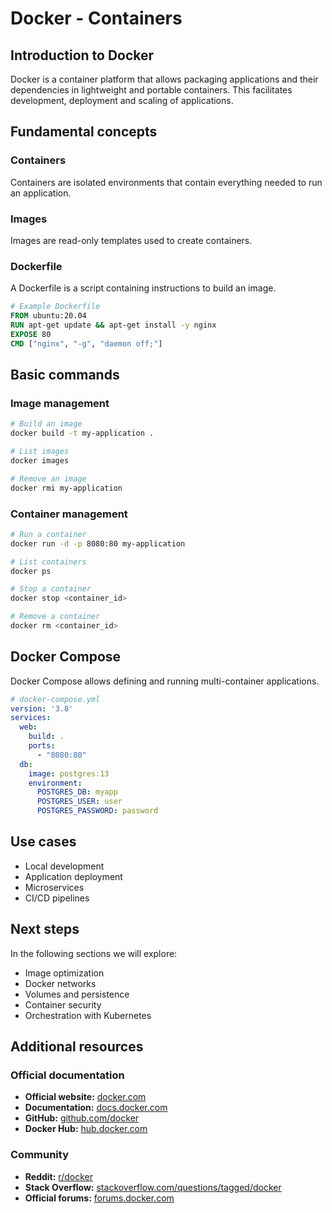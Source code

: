 # Docker - Containers 

## Introduction to Docker

Docker is a container platform that allows packaging applications and their dependencies in lightweight and portable containers. This facilitates development, deployment and scaling of applications.

## Fundamental concepts

### Containers
Containers are isolated environments that contain everything needed to run an application.

### Images
Images are read-only templates used to create containers.

### Dockerfile
A Dockerfile is a script containing instructions to build an image.

```dockerfile
# Example Dockerfile
FROM ubuntu:20.04
RUN apt-get update && apt-get install -y nginx
EXPOSE 80
CMD ["nginx", "-g", "daemon off;"]
```

## Basic commands

### Image management
```bash
# Build an image
docker build -t my-application .

# List images
docker images

# Remove an image
docker rmi my-application
```

### Container management
```bash
# Run a container
docker run -d -p 8080:80 my-application

# List containers
docker ps

# Stop a container
docker stop <container_id>

# Remove a container
docker rm <container_id>
```

## Docker Compose

Docker Compose allows defining and running multi-container applications.

```yaml
# docker-compose.yml
version: '3.8'
services:
  web:
    build: .
    ports:
      - "8080:80"
  db:
    image: postgres:13
    environment:
      POSTGRES_DB: myapp
      POSTGRES_USER: user
      POSTGRES_PASSWORD: password
```

## Use cases

- Local development
- Application deployment
- Microservices
- CI/CD pipelines

## Next steps

In the following sections we will explore:
- Image optimization
- Docker networks
- Volumes and persistence
- Container security
- Orchestration with Kubernetes

## Additional resources

### Official documentation
- **Official website:** [docker.com](https://www.docker.com/)
- **Documentation:** [docs.docker.com](https://docs.docker.com/)
- **GitHub:** [github.com/docker](https://github.com/docker)
- **Docker Hub:** [hub.docker.com](https://hub.docker.com/)

### Community
- **Reddit:** [r/docker](https://www.reddit.com/r/docker/)
- **Stack Overflow:** [stackoverflow.com/questions/tagged/docker](https://stackoverflow.com/questions/tagged/docker)
- **Official forums:** [forums.docker.com](https://forums.docker.com/)
